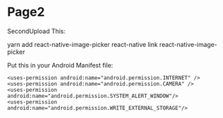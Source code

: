 # Page2
SecondUpload
This: 

yarn add react-native-image-picker
react-native link react-native-image-picker

Put this in your Android Manifest file:

    <uses-permission android:name="android.permission.INTERNET" />
    <uses-permission android:name="android.permission.CAMERA" />
    <uses-permission android:name="android.permission.SYSTEM_ALERT_WINDOW"/>
    <uses-permission android:name="android.permission.WRITE_EXTERNAL_STORAGE"/>
